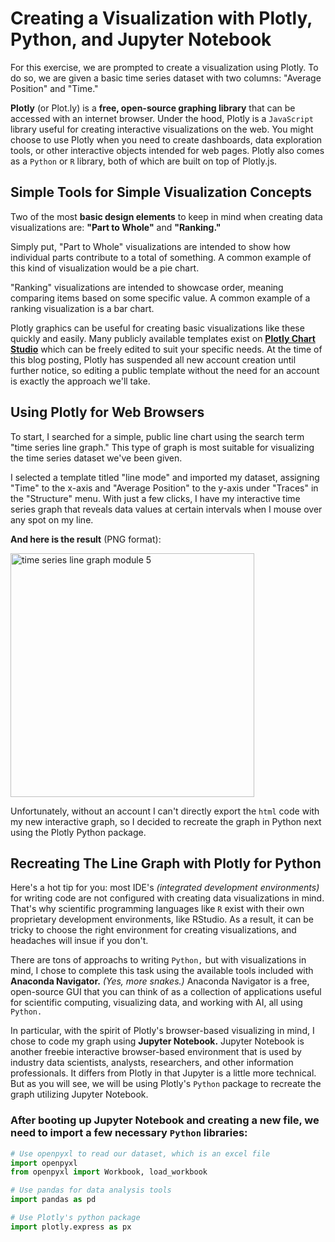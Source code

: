 # Creating a Visualization with Plotly, Python, and Jupyter Notebook

For this exercise, we are prompted to create a visualization using Plotly. To do so, we are given a basic time series dataset with two columns: "Average Position" and "Time."

**Plotly** (or Plot.ly) is a **free, open-source graphing library** that can be accessed with an internet browser. Under the hood, Plotly is a `JavaScript` library useful for creating interactive visualizations on the web. You might choose to use Plotly when you need to create dashboards, data exploration tools, or other interactive objects intended for web pages. Plotly also comes as a `Python` or `R` library, both of which are built on top of Plotly.js.

## Simple Tools for Simple Visualization Concepts
Two of the most **basic design elements** to keep in mind when creating data visualizations are: **"Part to Whole"** and **"Ranking."**

Simply put, "Part to Whole" visualizations are intended to show how individual parts contribute to a total of something. A common example of this kind of visualization would be a pie chart.

"Ranking" visualizations are intended to showcase order, meaning comparing items based on some specific value. A common example of a ranking visualization is a bar chart.

Plotly graphics can be useful for creating basic visualizations like these quickly and easily. Many publicly available templates exist on [**Plotly Chart Studio**](https://chart-studio.plotly.com/feed/#/) which can be freely edited to suit your specific needs. At the time of this blog posting, Plotly has suspended all new account creation until further notice, so editing a public template without the need for an account is exactly the approach we'll take.

## Using Plotly for Web Browsers
To start, I searched for a simple, public line chart using the search term "time series line graph." This type of graph is most suitable for visualizing the time series dataset we've been given.

I selected a template titled "line mode" and imported my dataset, assigning "Time" to the x-axis and "Average Position" to the y-axis under "Traces" in the "Structure" menu. With just a few clicks, I have my interactive time series graph that reveals data values at certain intervals when I mouse over any spot on my line.

**And here is the result** (PNG format):

<img width="390" alt="time series line graph module 5" src="https://github.com/user-attachments/assets/d2336ac1-5d88-46a8-a8f3-1bcc7404c54e" />

Unfortunately, without an account I can't directly export the `html` code with my new interactive graph, so I decided to recreate the graph in Python next using the Plotly Python package.

## Recreating The Line Graph with Plotly for Python
Here's a hot tip for you: most IDE's *(integrated development environments)* for writing code are not configured with creating data visualizations in mind. That's why scientific programming languages like `R` exist with their own proprietary development environments, like RStudio. As a result, it can be tricky to choose the right environment for creating visualizations, and headaches will insue if you don't.

There are tons of approachs to writing `Python,` but with visualizations in mind, I chose to complete this task using the available tools included with **Anaconda Navigator.** *(Yes, more snakes.)* Anaconda Navigator is a free, open-source GUI that you can think of as a collection of applications useful for scientific computing, visualizing data, and working with AI, all using `Python.`

In particular, with the spirit of Plotly's browser-based visualizing in mind, I chose to code my graph using **Jupyter Notebook.** Jupyter Notebook is another freebie interactive browser-based environment that is used by industry data scientists, analysts, researchers, and other information professionals. It differs from Plotly in that Jupyter is a little more technical. But as you will see, we will be using Plotly's `Python` package to recreate the graph utilizing Jupyter Notebook.

### After booting up Jupyter Notebook and creating a new file, we need to import a few necessary `Python` libraries:
```Python
# Use openpyxl to read our dataset, which is an excel file
import openpyxl
from openpyxl import Workbook, load_workbook

# Use pandas for data analysis tools
import pandas as pd

# Use Plotly's python package
import plotly.express as px
```

